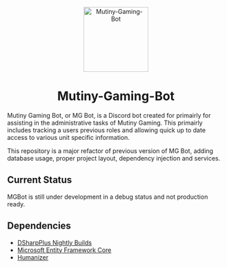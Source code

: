 <p align="center">
    <img src="https://i.imgur.com/Dexdv76.png" alt="Mutiny-Gaming-Bot" width="150" height="150"> 
    <h1 align="center">Mutiny-Gaming-Bot</h1>
</p>

Mutiny Gaming Bot, or MG Bot, is a Discord bot created for primairly for assisting in the administrative tasks of Mutiny Gaming. This primairly includes tracking a users previous roles and allowing quick up to date access to various unit specific information. 

This repository is a major refactor of previous version of MG Bot, adding database usage, proper project layout, dependency injection and services.

## Current Status

MGBot is still under development in a debug status and not production ready. 

## Dependencies

- [DSharpPlus Nightly Builds](https://github.com/DSharpPlus/DSharpPlus/)
- [Microsoft Entity Framework Core](https://docs.microsoft.com/en-us/ef/)
- [Humanizer](https://github.com/Humanizr/Humanizer)